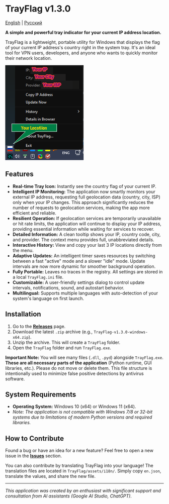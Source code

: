 # TrayFlag v1.3.0

[English](README.md) | [Русский](README.ru.md)

**A simple and powerful tray indicator for your current IP address location.**

TrayFlag is a lightweight, portable utility for Windows that displays the flag of your current IP address's country right in the system tray. It's an ideal tool for VPN users, developers, and anyone who wants to quickly monitor their network location.

![TrayFlag screenshot](promo/screenshot.png)

## Features

*   **Real-time Tray Icon:** Instantly see the country flag of your current IP.
*   **Intelligent IP Monitoring:** The application now smartly monitors your external IP address, requesting full geolocation data (country, city, ISP) only when your IP changes. This approach significantly reduces the number of requests to geolocation services, making the app more efficient and reliable.
*   **Resilient Operation:** If geolocation services are temporarily unavailable or hit rate limits, the application will continue to display your IP address, providing essential information while waiting for services to recover.
*   **Detailed Information:** A clean tooltip shows your IP, country code, city, and provider. The context menu provides full, unabbreviated details.
*   **Interactive History:** View and copy your last 3 IP locations directly from the menu.
*   **Adaptive Updates:** An intelligent timer saves resources by switching between a fast "active" mode and a slower "idle" mode. Update intervals are now more dynamic for smoother background operation.
*   **Fully Portable:** Leaves no traces in the registry. All settings are stored in a local `TrayFlag.ini` file.
*   **Customizable:** A user-friendly settings dialog to control update intervals, notifications, sound, and autostart behavior.
*   **Multilingual:** Supports multiple languages with auto-detection of your system's language on first launch.

## Installation

1.  Go to the [**Releases**](https://github.com/Ridbowt/TrayFlag/releases) page.
2.  Download the latest `.zip` archive (e.g., `TrayFlag-v1.3.0-windows-x64.zip`).
3.  Unzip the archive. This will create a `TrayFlag` folder.
4.  Open the `TrayFlag` folder and run `TrayFlag.exe`.

**Important Note:** You will see many files (`.dll`, `.pyd`) alongside `TrayFlag.exe`. **These are all necessary parts of the application** (Python runtime, GUI libraries, etc.). Please do not move or delete them. This file structure is intentionally used to minimize false positive detections by antivirus software.

## System Requirements

*   **Operating System:** Windows 10 (x64) or Windows 11 (x64).
*   *Note: The application is not compatible with Windows 7/8 or 32-bit systems due to limitations of modern Python versions and required libraries.*

## How to Contribute

Found a bug or have an idea for a new feature? Feel free to open a new issue in the [**Issues**](https://github.com/Ridbowt/TrayFlag/issues) section.

You can also contribute by translating TrayFlag into your language! The translation files are located in `TrayFlag/assets/i18n/`. Simply copy `en.json`, translate the values, and share the new file.

---

*This application was created by an enthusiast with significant support and consultation from AI assistants (Google AI Studio, ChatGPT).*